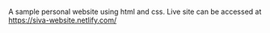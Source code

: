 A sample personal website using html and css.
Live site can be accessed at https://siva-website.netlify.com/
